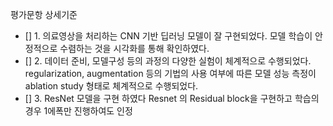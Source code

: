 평가문항	상세기준 
- [] 1. 의료영상을 처리하는 CNN 기반 딥러닝 모델이 잘 구현되었다.	모델 학습이 안정적으로 수렴하는 것을 시각화를 통해 확인하였다.
- [] 2. 데이터 준비, 모델구성 등의 과정의 다양한 실험이 체계적으로 수행되었다.	regularization, augmentation 등의 기법의 사용 여부에 따른 모델 성능 측정이 ablation study 형태로 체계적으로 수행되었다.
- [] 3. ResNet 모델을 구현 하였다	Resnet 의 Residual block을 구현하고 학습의 경우 1에폭만 진행하여도 인정
